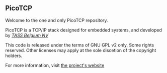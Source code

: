 PicoTCP
---------------

Welcome to the one and only PicoTCP repository. 

PicoTCP is a TCP/IP stack designed for embedded systems, and developed by *[TASS Belgium NV](http://www.tass.be)*

This code is released under the terms of GNU GPL v2 only. Some rights reserved.
Other licenses may apply at the sole discetion of the copyright holders.

For more information, visit [the project's website](http://www.picotcp.com)



